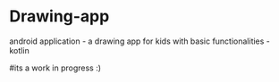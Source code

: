 # Drawing-app
android application - a drawing app for kids with basic functionalities - kotlin

#its a work in progress :)
